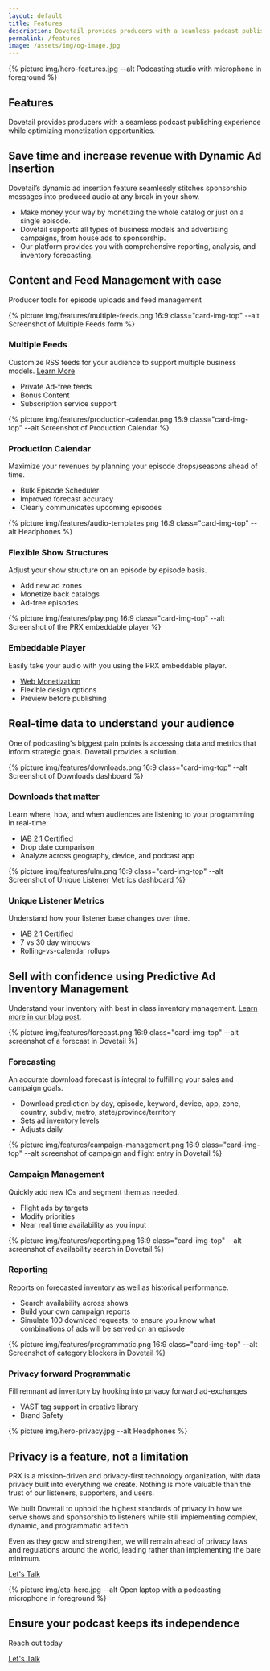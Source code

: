 ```yaml
---
layout: default
title: Features
description: Dovetail provides producers with a seamless podcast publishing experience while optimizing monetization opportunities.
permalink: /features
image: /assets/img/og-image.jpg
---
```


<section class="text-white lede hero px-5 pb-5 m-0">
  <div class="hero-image">
    <div>
    {% picture img/hero-features.jpg --alt Podcasting studio with microphone in foreground %}
    </div>
  </div>
  <div class="hero-content container col-xxl-8">
    <div class="row">
      <div class="col-md-8">
        <div class="hero-content-inner">
          <h1 class="mb-4 fw-bold">Features</h1>
          <p class="lead fs-4">Dovetail provides producers with a seamless podcast publishing experience while optimizing monetization opportunities.</p>
        </div>
      </div>
    </div>
  </div>
</section>

<section class="bg-gray p-5">
  <div class="container col-xxl-8">
    <h2 class="display-6 mb-3 ">Save time and increase revenue with Dynamic Ad Insertion</h2>
    <p>Dovetail’s dynamic ad insertion feature seamlessly stitches sponsorship messages into produced audio at any break in your show.</p>
    <ul>
      <li>Make money your way by monetizing the whole catalog or just on a single episode.</li>
      <li>Dovetail supports all types of business models and advertising campaigns, from house ads to sponsorship.</li>
      <li>Our platform provides you with comprehensive reporting, analysis, and inventory forecasting.</li>
    </ul>
  </div>
</section>

<section class="bg-white p-5">
  <div class="container col-xxl-8">
    <h2 class="display-6 mb-3">Content and Feed Management with ease</h2>
    <p class="lead">Producer tools for episode uploads and feed management</p>
    <div class="row row-cols-1 row-cols-md-2 g-4">
      <div class="col">
        <div class="card">
          {% picture img/features/multiple-feeds.png 16:9 class="card-img-top" --alt Screenshot of Multiple Feeds form %}
          <div class="card-body">
            <h3>Multiple Feeds</h3>
            <p class="mb-0">Customize RSS feeds for your audience to support multiple business models. <a href="/2023/07/06/dovetail-multiple-feeds">Learn More</a></p>
          </div>
          <ul class="list-group list-group-flush">
            <li class="list-group-item">Private Ad-free feeds</li>
            <li class="list-group-item">Bonus Content</li>
            <li class="list-group-item">Subscription service support</li>
          </ul>
        </div>
      </div>
      <div class="col">
        <div class="card">
          {% picture img/features/production-calendar.png 16:9 class="card-img-top" --alt Screenshot of Production Calendar %}
          <div class="card-body">
            <h3>Production Calendar</h3>
            <p class="mb-0">Maximize your revenues by planning your episode drops/seasons ahead of time.</p>
          </div>
          <ul class="list-group list-group-flush">
            <li class="list-group-item">Bulk Episode Scheduler</li>
            <li class="list-group-item">Improved forecast accuracy</li>
            <li class="list-group-item">Clearly communicates upcoming episodes</li>
          </ul>
        </div>
      </div>
      <div class="col">
        <div class="card">
          {% picture img/features/audio-templates.png 16:9 class="card-img-top" --alt Headphones %}
          <div class="card-body">
            <h3>Flexible Show Structures</h3>
            <p class="mb-0">Adjust your show structure on an episode by episode basis.</p>
          </div>
          <ul class="list-group list-group-flush">
            <li class="list-group-item">Add new ad zones</li>
            <li class="list-group-item">Monetize back catalogs</li>
            <li class="list-group-item">Ad-free episodes</li>
          </ul>
        </div>
      </div>
      <div class="col">
        <div class="card">
          {% picture img/features/play.png 16:9 class="card-img-top" --alt Screenshot of the PRX embeddable player %}
          <div class="card-body">
            <h3>Embeddable Player</h3>
            <p class="mb-0">Easily take your audio with you using the PRX embeddable player.</p>
          </div>
          <ul class="list-group list-group-flush">
            <li class="list-group-item"><a href="/2023/01/03/dovetail-now-supports-web-monetization-podcasting">Web Monetization</a></li>
            <li class="list-group-item">Flexible design options</li>
            <li class="list-group-item">Preview before publishing</li>
          </ul>
        </div>
      </div>
    </div>
  </div>
</section>

<section class="bg-gray p-5">
  <div class="container col-xxl-8">
    <h2 class="display-6 mb-3">Real-time data to understand your audience</h2>
    <p class="lead">One of podcasting's biggest pain points is accessing data and metrics that inform strategic goals. Dovetail provides a solution.</p>
    <div class="row row-cols-1 row-cols-md-2 g-4">
      <div class="col">
        <div class="card">
          {% picture img/features/downloads.png 16:9 class="card-img-top" --alt Screenshot of Downloads dashboard %}
          <div class="card-body">
            <h3>Downloads that matter</h3>
            <p class="mb-0">Learn where, how, and when audiences are listening to your programming in real-time.</p>
          </div>
          <ul class="list-group list-group-flush">
            <li class="list-group-item"><a href="/2023/05/09/dovetail-iab-certified">IAB 2.1 Certified</a></li>
            <li class="list-group-item">Drop date comparison</li>
            <li class="list-group-item">Analyze across geography, device, and podcast app</li>
          </ul>
        </div>
      </div>
      <div class="col">
        <div class="card">
          {% picture img/features/ulm.png 16:9 class="card-img-top" --alt Screenshot of Unique Listener Metrics dashboard %}
          <div class="card-body">
            <h3>Unique Listener Metrics</h3>
            <p class="mb-0">Understand how your listener base changes over time.</p>
          </div>
          <ul class="list-group list-group-flush">
            <li class="list-group-item"><a href="/2023/05/09/dovetail-iab-certified">IAB 2.1 Certified</a></li>
            <li class="list-group-item">7 vs 30 day windows</li>
            <li class="list-group-item">Rolling-vs-calendar rollups</li>
          </ul>
        </div>
      </div>
    </div>
  </div>
</section>

<section class="bg-white p-5">
  <div class="container col-xxl-8">
    <h2 class="display-6 mb-3">Sell with confidence using Predictive Ad Inventory Management</h2>
    <p>Understand your inventory with best in class inventory management. <a href="/2022/07/21/introducing-dovetail-as-product">Learn more in our blog post</a>.</p>
    <div class="row row-cols-1 row-cols-md-2 g-4">
      <div class="col">
        <div class="card">
          {% picture img/features/forecast.png 16:9 class="card-img-top" --alt screenshot of a forecast in Dovetail %}
          <div class="card-body">
            <h3>Forecasting</h3>
            <p class="mb-0">An accurate download forecast is integral to fulfilling your sales and campaign goals.</p>
          </div>
          <ul class="list-group list-group-flush">
            <li class="list-group-item">Download prediction by day, episode, keyword, device, app, zone, country, subdiv, metro, state/province/territory</li>
            <li class="list-group-item">Sets ad inventory levels</li>
            <li class="list-group-item">Adjusts daily</li>
          </ul>
        </div>
      </div>
      <div class="col">
        <div class="card">
          {% picture img/features/campaign-management.png 16:9 class="card-img-top" --alt screenshot of campaign and flight entry in Dovetail %}
          <div class="card-body">
            <h3>Campaign Management</h3>
            <p class="mb-0">Quickly add new IOs and segment them as needed.</p>
          </div>
          <ul class="list-group list-group-flush">
            <li class="list-group-item">Flight ads by targets</li>
            <li class="list-group-item">Modify priorities</li>
            <li class="list-group-item">Near real time availability as you input</li>
          </ul>
        </div>
      </div>
      <div class="col">
        <div class="card">
          {% picture img/features/reporting.png 16:9 class="card-img-top" --alt screenshot of availability search in Dovetail %}
          <div class="card-body">
            <h3>Reporting</h3>
            <p class="mb-0">Reports on forecasted inventory as well as historical performance.</p>
          </div>
          <ul class="list-group list-group-flush">
            <li class="list-group-item">Search availability across shows</li>
            <li class="list-group-item">Build your own campaign reports</li>
            <li class="list-group-item">Simulate 100 download requests, to ensure you know what combinations of ads will be served on an episode</li>
          </ul>
        </div>
      </div>
      <div class="col">
        <div class="card">
          {% picture img/features/programmatic.png 16:9 class="card-img-top" --alt Screenshot of category blockers in Dovetail %}
          <div class="card-body">
            <h3>Privacy forward Programmatic</h3>
            <p class="mb-0">Fill remnant ad inventory by hooking into privacy forward ad-exchanges</p>
          </div>
          <ul class="list-group list-group-flush">
            <li class="list-group-item">VAST tag support in creative library</li>
            <li class="list-group-item">Brand Safety</li>
            <!--<li class="list-group-item">Allow listeners to Opt-out of participating in privacy exchange</li>-->
          </ul>
        </div>
      </div>
    </div>
  </div>
</section>

<section class="hero p-5">
  <div class="hero-image">
    <div>
    {% picture img/hero-privacy.jpg --alt Headphones %}
    </div>
  </div>
  <div class="hero-content container col-xxl-8">
    <div class="row">
      <div class="col-md-8">
        <div class="hero-content-inner">
          <h1 class="mb-4 fw-bold">Privacy is a feature, not a limitation</h1>
          <p class="lead">PRX is a mission-driven and privacy-first technology organization, with data privacy built into everything we create. Nothing is more valuable than the trust of our listeners, supporters, and users.</p>
          <p>We built Dovetail to uphold the highest standards of privacy in how we serve shows and sponsorship to listeners while still implementing complex, dynamic, and programmatic ad tech.</p>
          <p>Even as they grow and strengthen, we will remain ahead of privacy laws and regulations around the world, leading rather than implementing the bare minimum.</p>
          <p class="mb-4"><a href="{% link pages/contact.md %}" type="button" class="btn btn-primary px-4 gap-3">Let's Talk</a></p>
        </div>
      </div>
    </div>
  </div>
</section>

<aside class="text-white hero px-4 m-0 cta">
  <div class="hero-image">
    <div>{% picture img/cta-hero.jpg --alt Open laptop with a podcasting microphone in foreground %}</div>
  </div>
  <div class="hero-content container col-xxl-8 text-center">
    <div class="hero-content-inner">
      <h2 class="display-6 fw-bold">Ensure your podcast keeps its independence</h2>
      <p class="fs-3 mt-2 mb-4">Reach out today</p>
      <p class="text-center mt-4 mb-0"><a href="{% link pages/contact.md %}" type="button" class="btn btn-primary px-4 gap-3">Let's Talk</a></p>
    </div>
  </div>
</aside>
